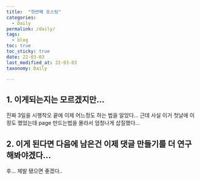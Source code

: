 ```yaml
---
title:  "첫번째 포스팅"
categories:
  - Daily
permalink: /daily/
tags:
  - blog
toc: true
toc_sticky: true 
date: 22-03-03
last_modified_at: 22-03-03
taxonomy: Daily

---
```



## 1. 이게되는지는 모르겠지만...
진짜 3일을 시행착오 끝에 이제 어느정도 하는 법을 알았다...
근데 사실 이거 첫날에 이정도 했었는데 page 만드는법을 몰라서 엄청나게 삽질했다...

## 2. 이게 된다면 다음에 남은건 이제 댓글 만들기를 더 연구 해봐야겠다...
후... 제발 됐으면 좋겠다..
